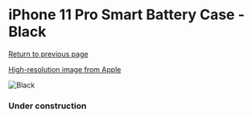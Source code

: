 # iPhone 11 Pro Smart Battery Case - Black

[Return to previous page](/iphone_11)

[High-resolution image from Apple](https://store.storeimages.cdn-apple.com/8756/as-images.apple.com/is/MWVL2?wid=4500&hei=4500&fmt=png)

<div style="width: 384px"><img src="/everysource/MWVL2.png" alt="Black"></div>

### Under construction
